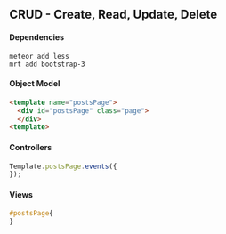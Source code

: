 ## CRUD - Create, Read, Update, Delete  


#### Dependencies

````
meteor add less
mrt add bootstrap-3
````


#### Object Model

````html
<template name="postsPage">
  <div id="postsPage" class="page">
  </div>
<template>
````

#### Controllers

````js
Template.postsPage.events({
});
````

#### Views

````css
#postsPage{
}
````

